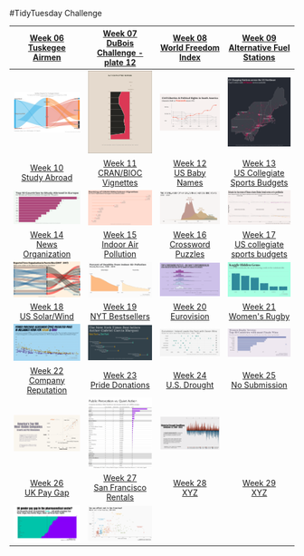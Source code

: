 
#TidyTuesday Challenge 

<!-- table header, followed by pictures link -->
|[Week 06<br>Tuskegee Airmen](https://github.com/poncest/tidytuesday/tree/main/2022/Week_06)| [Week 07<br>DuBois Challenge - plate 12](https://github.com/poncest/tidytuesday/tree/main/2022/Week_07)| [Week 08<br>World Freedom Index](https://github.com/poncest/tidytuesday/tree/main/2022/Week_08)| [Week 09<br>Alternative Fuel Stations](https://github.com/poncest/tidytuesday/tree/main/2022/Week_09)|
| :---: | :---: | :---: | :---: 
|![](Week_06/2022_06_airmen.png) |![](Week_07/2022_07_duboischallenge_plate12.png) |![](Week_08/2022_08_world_freedom_index.png) |![](Week_09/2022_09_alternative_fuel_stations.png) | 
[Week 10<br>Study Abroad](https://github.com/poncest/tidytuesday/tree/main/2022/Week_10)| [Week 11<br>CRAN/BIOC Vignettes](https://github.com/poncest/tidytuesday/tree/main/2022/Week_11)| [Week 12<br>US Baby Names](https://github.com/poncest/tidytuesday/tree/main/2022/Week_12)| [Week 13<br>US Collegiate Sports Budgets](https://github.com/poncest/tidytuesday/tree/main/2022/Week_13) |
![](Week_10/2022_10_erasmus.png) |![](Week_11/2022_11_cran_bioc_vignattes.png) |![](Week_12/2022_12_baby_names.png) |![](Week_13/2022_13_collegiate_sports_budgets.png) | 
[Week 14<br>News Organization](https://github.com/poncest/tidytuesday/tree/main/2022/Week_14)| [Week 15<br>Indoor Air Pollution](https://github.com/poncest/tidytuesday/tree/main/2022/Week_15)|[Week 16<br>Crossword Puzzles](https://github.com/poncest/tidytuesday/tree/main/2022/Week_16)|[Week 17<br>US collegiate sports budgets](https://github.com/poncest/tidytuesday/tree/main/2022/Week_17) |
![](Week_14/2022_14_news_orgs.png) |![](Week_15/2022_15_indoor_pollution.png) |![](Week_16/2022_16_big_dave.png) |![](Week_17/2022_17_hidden_gems.png) |
[Week 18<br>US Solar/Wind](https://github.com/poncest/tidytuesday/tree/main/2022/Week_18)| [Week 19<br>NYT Bestsellers](https://github.com/poncest/tidytuesday/tree/main/2022/Week_19)|[Week 20<br>Eurovision](https://github.com/poncest/tidytuesday/tree/main/2022/Week_20)|[Week 21<br>Women's Rugby](https://github.com/poncest/tidytuesday/tree/main/2022/Week_21) |
![](Week_18/2022_18_capacity.png) |![](Week_19/2022_19_nyt_titles.png) |![](Week_20/2022_20_eurovision.png) |![](Week_21/2022_21_rugby.png) |
[Week 22<br>Company Reputation](https://github.com/poncest/tidytuesday/tree/main/2022/Week_22)| [Week 23<br>Pride Donations ](https://github.com/poncest/tidytuesday/tree/main/2022/Week_23)| [Week 24<br>U.S. Drought ](https://github.com/poncest/tidytuesday/tree/main/2022/Week_24) | [Week 25<br>No Submission ](2022_24/Week_25) |
![](Week_22/2022_22_reputation.png) |![](Week_23/2022_23_donations.png) |![](Week_24/2022_24_drought.png) | |
[Week 26<br>UK Pay Gap](https://github.com/poncest/tidytuesday/tree/main/2022/Week_26)| [Week 27<br>San Francisco Rentals](https://github.com/poncest/tidytuesday/tree/main/2022/Week_27)| [Week 28<br>XYZ](2022_20/Week_20)| [Week 29<br>XYZ](2022_21/Week_21) |
![](Week_26/2022_26_paygap.png) |![](Week_27/2022_27_rent.png) | | | 


